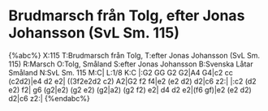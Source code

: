 # Brudmarsch från Tolg, efter Jonas Johansson (SvL Sm. 115)

{%abc%}
X:115
T:Brudmarsch från Tolg,
T:efter Jonas Johansson (SvL Sm. 115)
R:Marsch
O:Tolg, Småland
S:efter Jonas Johansson 
B:Svenska Låtar Småland
N:SvL Sm. 115
M:C|
L:1/8
K:C
|:G2 GG G2 G2|A4 G4|c2 cc (c2d2)|e4 d2 e2|
((3f2e2d2 c2) A2|G2 f2 f4|e2 (e2 d2) d2|c6 z2:|
|:c2 (d2 e2) f2| g6 (g2|e2) (g2 e2) (g2|a2) (g2 f2) e2|
d4 d2 e2|(f6 gf)|e2 (e2 d2) d2|c6 z2:|
{%endabc%}

